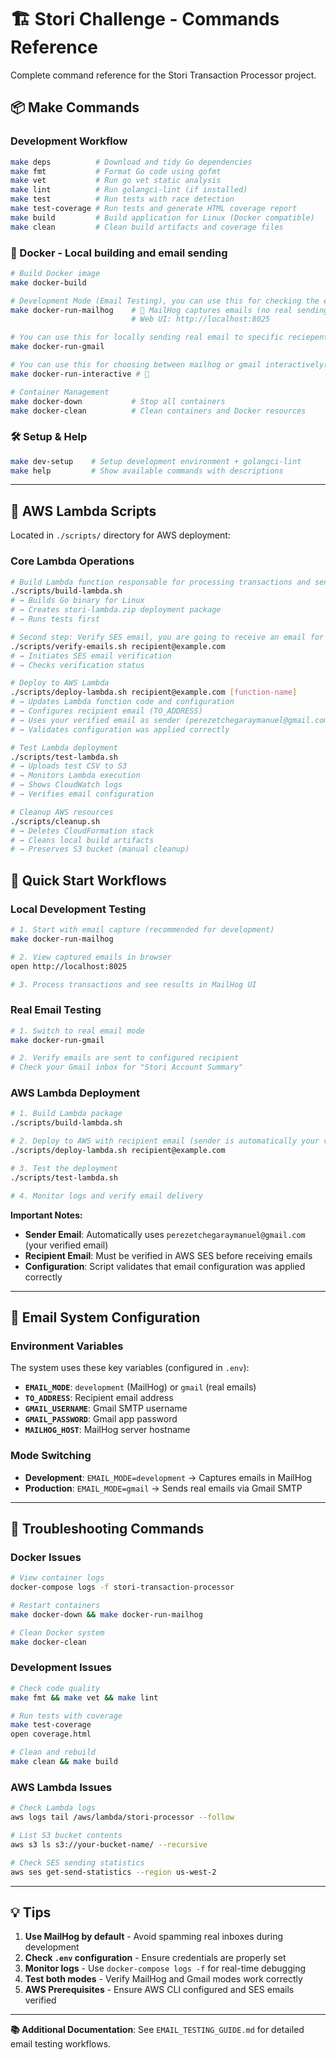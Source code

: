 # 🏗️ Stori Challenge - Commands Reference

Complete command reference for the Stori Transaction Processor project.

## 📦 Make Commands

### Development Workflow
```bash
make deps          # Download and tidy Go dependencies
make fmt           # Format Go code using gofmt
make vet           # Run go vet static analysis
make lint          # Run golangci-lint (if installed)
make test          # Run tests with race detection
make test-coverage # Run tests and generate HTML coverage report
make build         # Build application for Linux (Docker compatible)
make clean         # Clean build artifacts and coverage files
```

### 🐳 Docker - Local building and email sending

```bash
# Build Docker image
make docker-build

# Development Mode (Email Testing), you can use this for checking the emails in this http://localhost:8025 before sending
make docker-run-mailhog    # 🧪 MailHog captures emails (no real sending)
                           # Web UI: http://localhost:8025

# You can use this for locally sending real email to specific reciepent
make docker-run-gmail      

# You can use this for choosing between mailhog or gmail interactively(You can ignore this if you tested both before)
make docker-run-interactive # 🔄

# Container Management
make docker-down           # Stop all containers
make docker-clean          # Clean containers and Docker resources
```

### 🛠️ Setup & Help
```bash
make dev-setup    # Setup development environment + golangci-lint
make help         # Show available commands with descriptions
```

---

## 🚀 AWS Lambda Scripts

Located in `./scripts/` directory for AWS deployment:

### Core Lambda Operations
```bash
# Build Lambda function responsable for processing transactions and sending emails
./scripts/build-lambda.sh
# → Builds Go binary for Linux
# → Creates stori-lambda.zip deployment package
# → Runs tests first

# Second step: Verify SES email, you are going to receive an email for verifify the account in order to proceed with next steps
./scripts/verify-emails.sh recipient@example.com
# → Initiates SES email verification
# → Checks verification status

# Deploy to AWS Lambda
./scripts/deploy-lambda.sh recipient@example.com [function-name]
# → Updates Lambda function code and configuration
# → Configures recipient email (TO_ADDRESS)
# → Uses your verified email as sender (perezetchegaraymanuel@gmail.com)
# → Validates configuration was applied correctly

# Test Lambda deployment
./scripts/test-lambda.sh
# → Uploads test CSV to S3
# → Monitors Lambda execution
# → Shows CloudWatch logs
# → Verifies email configuration

# Cleanup AWS resources
./scripts/cleanup.sh
# → Deletes CloudFormation stack
# → Cleans local build artifacts
# → Preserves S3 bucket (manual cleanup)
```

## 🧪 Quick Start Workflows

### Local Development Testing
```bash
# 1. Start with email capture (recommended for development)
make docker-run-mailhog

# 2. View captured emails in browser
open http://localhost:8025

# 3. Process transactions and see results in MailHog UI
```

### Real Email Testing  
```bash
# 1. Switch to real email mode
make docker-run-gmail

# 2. Verify emails are sent to configured recipient
# Check your Gmail inbox for "Stori Account Summary"
```

### AWS Lambda Deployment
```bash
# 1. Build Lambda package
./scripts/build-lambda.sh

# 2. Deploy to AWS with recipient email (sender is automatically your verified email)
./scripts/deploy-lambda.sh recipient@example.com

# 3. Test the deployment
./scripts/test-lambda.sh

# 4. Monitor logs and verify email delivery
```

**Important Notes:**
- **Sender Email**: Automatically uses `perezetchegaraymanuel@gmail.com` (your verified email)
- **Recipient Email**: Must be verified in AWS SES before receiving emails
- **Configuration**: Script validates that email configuration was applied correctly

---

## 📧 Email System Configuration

### Environment Variables
The system uses these key variables (configured in `.env`):

- **`EMAIL_MODE`**: `development` (MailHog) or `gmail` (real emails)
- **`TO_ADDRESS`**: Recipient email address
- **`GMAIL_USERNAME`**: Gmail SMTP username  
- **`GMAIL_PASSWORD`**: Gmail app password
- **`MAILHOG_HOST`**: MailHog server hostname

### Mode Switching
- **Development**: `EMAIL_MODE=development` → Captures emails in MailHog
- **Production**: `EMAIL_MODE=gmail` → Sends real emails via Gmail SMTP

---

## 🔧 Troubleshooting Commands

### Docker Issues
```bash
# View container logs
docker-compose logs -f stori-transaction-processor

# Restart containers
make docker-down && make docker-run-mailhog

# Clean Docker system
make docker-clean
```

### Development Issues
```bash
# Check code quality
make fmt && make vet && make lint

# Run tests with coverage
make test-coverage
open coverage.html

# Clean and rebuild
make clean && make build
```

### AWS Lambda Issues
```bash
# Check Lambda logs
aws logs tail /aws/lambda/stori-processor --follow

# List S3 bucket contents  
aws s3 ls s3://your-bucket-name/ --recursive

# Check SES sending statistics
aws ses get-send-statistics --region us-west-2
```

---

## 💡 Tips

1. **Use MailHog by default** - Avoid spamming real inboxes during development
2. **Check `.env` configuration** - Ensure credentials are properly set
3. **Monitor logs** - Use `docker-compose logs -f` for real-time debugging
4. **Test both modes** - Verify MailHog and Gmail modes work correctly
5. **AWS Prerequisites** - Ensure AWS CLI configured and SES emails verified

---

**📚 Additional Documentation**: See `EMAIL_TESTING_GUIDE.md` for detailed email testing workflows.